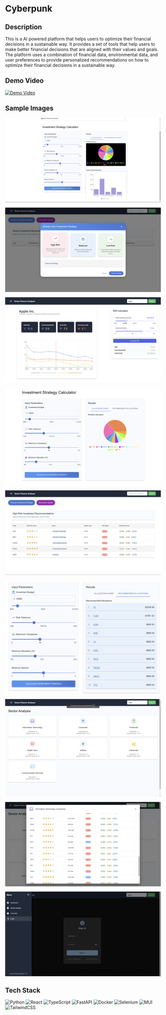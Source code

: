 # Cyberpunk

<!-- Desc- Green Finance Optimization Platform (GreenFOP) -->

## Description

This is a AI powered platform that helps users to optimize their financial decisions in a sustainable way. It provides a set of tools that help users to make better financial decisions that are aligned with their values and goals. The platform uses a combination of financial data, environmental data, and user preferences to provide personalized recommendations on how to optimize their financial decisions in a sustainable way.


## Demo Video

[![Demo Video](https://img.youtube.com/vi/VIDEO_ID/0.jpg)](https://drive.google.com/drive/folders/1E7nsCKHLYIJYoYPzoLSmB8vYLBchjwk4?usp=sharing)


## Sample Images

![image](./images/4.png)

![image](./images/2.png)

![image](./images/7.png)

![image](./images/1.png)

![image](./images/3.png)

![image](./images/5.png)

![image](./images/8.png)

![image](./images/9.png)

![image](./images/10.png)


## Tech Stack

![Python](https://img.shields.io/badge/python-3670A0?style=for-the-badge&logo=python&logoColor=ffdd54)
![React](https://img.shields.io/badge/react-%2320232a.svg?style=for-the-badge&logo=react&logoColor=%2361DAFB)
![TypeScript](https://img.shields.io/badge/typescript-%23007ACC.svg?style=for-the-badge&logo=typescript&logoColor=white)
![FastAPI](https://img.shields.io/badge/FastAPI-005571?style=for-the-badge&logo=fastapi)
![Docker](https://img.shields.io/badge/docker-%230db7ed.svg?style=for-the-badge&logo=docker&logoColor=white)
![Selenium](https://img.shields.io/badge/-selenium-%43B02A?style=for-the-badge&logo=selenium&logoColor=white)
![MUI](https://img.shields.io/badge/MUI-%230081CB.svg?style=for-the-badge&logo=mui&logoColor=white)
![TailwindCSS](https://img.shields.io/badge/tailwindcss-%2338B2AC.svg?style=for-the-badge&logo=tailwind-css&logoColor=white)


